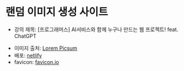 # 랜덤 이미지 생성 사이트

* 강의 제목: [프로그래머스] AI서비스와 함께 누구나 만드는 웹 프로젝트! feat. ChatGPT

<!-- -->

* 이미지 출처: [Lorem Picsum](https://picsum.photos/)
* 배포: [netlify](https://www.netlify.com/)
* favicon: [favicon.io](https://favicon.io/)